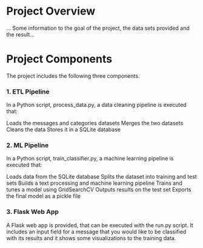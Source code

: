 # Project Overview
... Some information to the goal of the project, the data sets provided and the result...


# Project Components
The project includes the following three components.

### 1. ETL Pipeline
In a Python script, process_data.py, a data cleaning pipeline is executed that:

Loads the messages and categories datasets
Merges the two datasets
Cleans the data
Stores it in a SQLite database

### 2. ML Pipeline
In a Python script, train_classifier.py, a machine learning pipeline is executed that:

Loads data from the SQLite database
Splits the dataset into training and test sets
Builds a text processing and machine learning pipeline
Trains and tunes a model using GridSearchCV
Outputs results on the test set
Exports the final model as a pickle file

### 3. Flask Web App
A Flask web app is provided, that can be executed with the run.py script. It includes an input field for a message that you would like to be classified with its results and it shows some visualizations to the training data.
